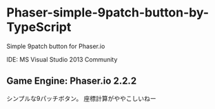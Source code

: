 # Phaser-simple-9patch-button-by-TypeScript
Simple 9patch button for Phaser.io

IDE: MS Visual Studio 2013 Community

Game Engine: Phaser.io 2.2.2
----
シンプルな9パッチボタン。
座標計算がややこしいねー
